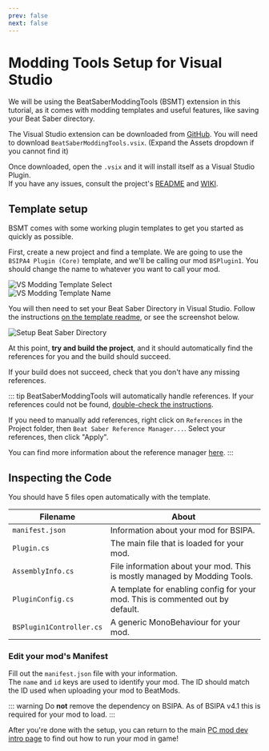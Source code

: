 ```yaml
---
prev: false
next: false
---
```


# Modding Tools Setup for Visual Studio

We will be using the BeatSaberModdingTools (BSMT) extension in this tutorial,
as it comes with modding templates and useful features, like saving your Beat Saber directory.

The Visual Studio extension can be downloaded
from [GitHub](https://github.com/Zingabopp/BeatSaberTemplates/releases/latest). You will need to download
`BeatSaberModdingTools.vsix`. (Expand the Assets dropdown if you cannot find it)

Once downloaded, open the `.vsix` and it will install itself as a Visual Studio Plugin.  
If you have any issues, consult the project's [README](https://github.com/Zingabopp/BeatSaberModdingTools#readme)
and [WIKI](https://github.com/Zingabopp/BeatSaberModdingTools/wiki).

## Template setup

BSMT comes with some working plugin templates to get you started as quickly as possible.

First, create a new project and find a template. We are going to use the `BSIPA4 Plugin (Core)` template, and we'll be
calling our mod `BSPlugin1`.
You should change the name to whatever you want to call your mod.

![VS Modding Template Select](../..images/modding/modding-template-select.png 'Modding Template Select')  
![VS Modding Template Name](../../.assets/images/modding/modding-template-name.png 'Modding Template Name')

You will then need to set your Beat Saber Directory in Visual Studio.
Follow the instructions [on the template readme](https://github.com/Zingabopp/BeatSaberModdingTools#how-to-use),
or see the screenshot below.

![Setup Beat Saber Directory](../../.assets/images/modding/setup-bs-directory.png 'Setup Beat Saber Directory')

At this point, **try and build the project**, and it should automatically find the
references for you and the build should succeed.

If your build does not succeed, check that you don't have any missing references.

::: tip
BeatSaberModdingTools will automatically handle references. If your references could not be
found, [double-check the instructions](https://github.com/Zingabopp/BeatSaberModdingTools#beat-saber-modding-tools).

If you need to manually add references, right click on `References` in the Project folder, then
`Beat Saber Reference Manager...`.
Select your references, then click "Apply".

You can find more information about the reference
manager [here](https://github.com/Zingabopp/BeatSaberModdingTools/wiki/Adding-References).
:::

## Inspecting the Code

You should have 5 files open automatically with the template.

| Filename                 | About                                                                          |
| ------------------------ | ------------------------------------------------------------------------------ |
| `manifest.json`          | Information about your mod for BSIPA.                                          |
| `Plugin.cs`              | The main file that is loaded for your mod.                                     |
| `AssemblyInfo.cs`        | File information about your mod. This is mostly managed by Modding Tools.      |
| `PluginConfig.cs`        | A template for enabling config for your mod. This is commented out by default. |
| `BSPlugin1Controller.cs` | A generic MonoBehaviour for your mod.                                          |

### Edit your mod's Manifest

Fill out the `manifest.json` file with your information.  
The `name` and `id` keys are used to identify your mod.
The ID should match the ID used when uploading your mod to BeatMods.

::: warning
Do **not** remove the dependency on BSIPA. As of BSIPA v4.1 this is required for your mod to load.
:::

After you're done with the setup, you can return to the main
[PC mod dev intro page](./intro.md#compiling) to find out how to run your mod in game!

